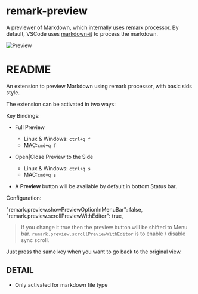 # remark-preview

A previewer of Markdown, which internally uses [remark](https://github.com/remarkjs/remark) processor. By default, VSCode uses [markdown-it](https://github.com/markdown-it/markdown-it) to process the markdown.

![Preview](https://github.com/SubratThakur/remark-preview/blob/master/media/main.gif?raw=true)

# README

An extension to preview Markdown using remark processor, with basic slds style.

The extension can be activated in two ways:

Key Bindings:

* Full Preview
    - Linux & Windows: `ctrl+q f`
    - MAC:`cmd+q f`
* Open|Close Preview to the Side
    - Linux & Windows: `ctrl+q s`
    - MAC:`cmd+q s`

* A **Preview** button will be available by default in bottom Status bar.

Configuration:

"remark.preview.showPreviewOptionInMenuBar": false,
"remark.preview.scrollPreviewWithEditor": true,

> If you change it true then the preview button will be shifted to Menu bar.
> `remark.preview.scrollPreviewWithEditor` is to enable / disable sync scroll.

Just press the same key when you want to go back to the original view.

## DETAIL

+ Only activated for markdown file type
